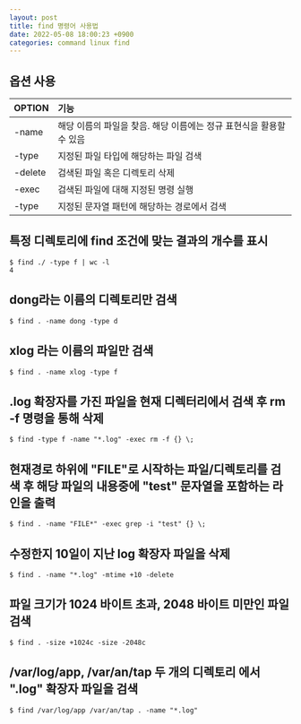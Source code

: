 ```yaml
---
layout: post
title: find 명령어 사용법
date: 2022-05-08 18:00:23 +0900
categories: command linux find
---
```



## 옵션 사용

| OPTION   |      기능     |
|----------|:--------------|
| -name        |      해당 이름의 파일을 찾음. 해당 이름에는 정규 표현식을 활용할 수 있음             |
| -type        |      지정된 파일 타입에 해당하는 파일 검색             |
| -delete        |      검색된 파일 혹은 디렉토리 삭제             |
| -exec        |      검색된 파일에 대해 지정된 명령 실행             |
| -type        |      지정된 문자열 패턴에 해당하는 경로에서 검색             |

## 특정 디렉토리에 find 조건에 맞는 결과의 개수를 표시

```
$ find ./ -type f | wc -l
4
```

## dong라는 이름의 디렉토리만 검색

```
$ find . -name dong -type d
```

## xlog 라는 이름의 파일만 검색

```
$ find . -name xlog -type f
```

## .log 확장자를 가진 파일을 현재 디렉터리에서 검색 후 rm -f 명령을 통해 삭제
```
$ find -type f -name "*.log" -exec rm -f {} \;
```

## 현재경로 하위에 "FILE"로 시작하는 파일/디렉토리를 검색 후 해당 파일의 내용중에 "test" 문자열을 포함하는 라인을 출력
```
$ find . -name "FILE*" -exec grep -i "test" {} \;
```


## 수정한지 10일이 지난 log 확장자 파일을 삭제
```
$ find . -name "*.log" -mtime +10 -delete
```

## 파일 크기가 1024 바이트 초과, 2048 바이트 미만인 파일 검색
```
$ find . -size +1024c -size -2048c
```

## /var/log/app, /var/an/tap 두 개의 디렉토리 에서 ".log" 확장자 파일을 검색
```
$ find /var/log/app /var/an/tap . -name "*.log"
```
